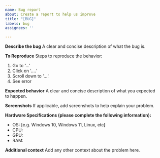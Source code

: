 ```yaml
---
name: Bug report
about: Create a report to help us improve
title: "[BUG]"
labels: bug
assignees: ''

---
```


**Describe the bug**
A clear and concise description of what the bug is.

**To Reproduce**
Steps to reproduce the behavior:
1. Go to '...'
2. Click on '....'
3. Scroll down to '....'
4. See error

**Expected behavior**
A clear and concise description of what you expected to happen.

**Screenshots**
If applicable, add screenshots to help explain your problem.

**Hardware Specifications (please complete the following information):**
 - OS: [e.g. Windows 10, Windows 11, Linux, etc]
 - CPU:
 - GPU:
 - RAM: 

**Additional context**
Add any other context about the problem here.
